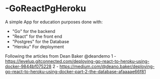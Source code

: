 # -GoReactPgHeroku


A simple App for education purposes done with:
- "Go" for the backend 
- "React" for  the front end 
- "Postgres" for the Database
- "Heroku" For deployment 


Following the articles from Dean Baker @deandemo 
1 - https://levelup.gitconnected.com/deploying-go-react-to-heroku-using-docker-9844bf075228
2 - https://medium.com/@deano.baker/deploying-go-react-to-heroku-using-docker-part-2-the-database-afaaaae66f81



